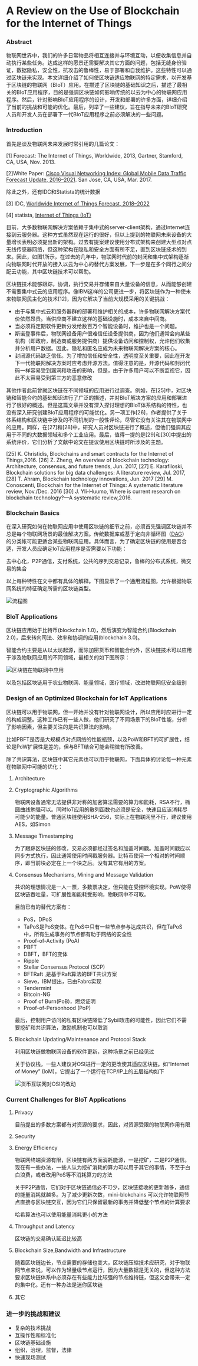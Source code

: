 # A Review on the Use of Blockchain for the Internet of Things


### Abstract

物联网世界中，我们的许多日常物品将相互连接并与环境互动，以便收集信息并自动执行某些任务。达成这样的愿景还需要解决其它方面的问题，包括无缝身份验证，数据隐私，安全性，抗攻击的鲁棒性，易于部署和自我维护。这些特性可以通过区块链来实现。本文详细介绍了如何使区块链适应物联网的特定需求，以开发基于区块链的物联网（BIoT）应用。在描述了区块链的基础知识之后，描述了最相关的BIoT应用程序，目的是强调区块链如何影响传统的以云为中心的物联网应用程序。然后，针对影响BIoT应用程序的设计，开发和部署的许多方面，详细介绍了当前的挑战和可能的优化。最后，列举了一些建议，旨在指导未来的BIoT研究人员和开发人员在部署下一代BIoT应用程序之前必须解决的一些问题。

<!--more-->

### Introduction

首先是谈及物联网未来发展时常引用的几篇论文：

[1] Forecast: The Internet of Things, Worldwide, 2013, Gartner, Stamford, CA, USA, Nov. 2013.

[2]White Paper: [Cisco Visual Networking Index: Global Mobile Data Traffic Forecast Update, 2016–2021](https://www.cisco.com/c/en/us/solutions/collateral/service-provider/visual-networking-index-vni/mobile-white-paper-c11-520862.html). San Jose, CA, USA, Mar. 2017.

除此之外，还有IDC和Statista的统计数据

[3] IDC, [Worldwide Internet of Things Forecast, 2018–2022](https://www.idc.com/getdoc.jsp?containerId=US44281718)

[4] statista, [Internet of Things (IoT)](https://www.statista.com/study/27915/internet-of-things-iot-statista-dossier/)

目前，大多数物联网解决方案依赖于集中式的server-client架构，通过Internet连接到云服务器。这种方式虽然现在运行的很好，但以上提到的物联网未来设备的大量增长表明必须提出新的架构。过去有提案建议使用分布式架构来创建大型点对点无线传感器网络，但这种架构在隐私和安全方面有所不足，直到区块链技术的到来。因此，如图1所示，在过去的几年中，物联网时代前的封闭和集中式架构逐渐向物联网时代开放的接入以云为中心的替代方案发展，下一步是在多个同行之间分配云功能，其中区块链技术可以帮助。

区块链技术能够跟踪，协调，执行交易并存储来自大量设备的信息，从而能够创建不需要集中式云的应用程序。像IBM这样的公司更进一步，将区块链作为一种使未来物联网民主化的技术[12]，因为它解决了当前大规模采用的关键挑战：

- 由于与集中式云和服务器群的部署和维护相关的成本，许多物联网解决方案代价依然昂贵。当供应商不建立这样的基础设施时，成本来自中间商。
- 当必须将定期软件更新分发给数百万个智能设备时，维护也是一个问题。
- 斯诺登事件后，物联网设备用户很难信任设备提供商，因为他们通常会向某些机构（即政府，制造商或服务提供商）提供设备访问和控制权，允许他们收集并分析用户数据。因此，隐私和匿名应成为未来物联网解决方案的核心。
- 封闭源代码缺乏信任。为了增加信任和安全性，透明度至关重要，因此在开发下一代物联网解决方案时应考虑开源方法。值得注意的是，开源代码和封闭代码一样容易受到漏洞和攻击的影响，但是，由于许多用户可以不断监视它，因此不太容易受到第三方的恶意修改

其他作者此前曾就区块链在不同领域的应用进行过调查。例如，在[25]中，对区块链和智能合约的基础知识进行了广泛的描述，并对BIoT解决方案的应用和部署进行了很好的概述。但是这篇文章并没有深入探讨理想的BIoT体系结构的特性，也没有深入研究创建BIoT应用程序的可能优化。另一项工作[26]，作者提供了关于体系结构和区块链中涉及的不同机制的一般性评论，尽管它没有关注其在物联网中的应用。同样，在[27]和[28]中，研究人员对区块链进行了概述，但他们强调其应用于不同的大数据领域和多个工业应用。最后，值得一提的是[29]和[30]中提出的系统评价，它们分析了文献中论文在提议使用区块链时所涉及的主题。

[25] K. Christidis,  Blockchains and smart contracts for the Internet of Things,2016.
[26] Z. Zheng, An overview of blockchain technology: Architecture, consensus, and future trends, Jun. 2017,
[27] E. Karafiloski, Blockchain solutions for big data challenges: A literature review, Jul. 2017, 
[28] T. Ahram,  Blockchain technology innovations, Jun. 2017
[29] M. Conoscenti, Blockchain for the Internet of Things: A systematic literature review, Nov./Dec. 2016
[30] J. Yli-Huumo,  Where is current research on blockchain technology?—A systematic review,2016.

### Blockchain Basics

在深入研究如何在物联网应用中使用区块链的细节之前，必须首先强调区块链并不总是每个物联网场景的最佳解决方案。传统数据库或基于定向非循环图（[DAG](https://www.iota.org/)）的分类帐可能更适合某些物联网应用。具体而言，为了确定区块链的使用是否合适，开发人员应确定IoT应用程序是否需要以下功能：

去中心化，P2P通信，支付系统，公共的序列交易记录，鲁棒的分布式系统，微交易的集合

以上每种特性在文中都有具体的解释。下图显示了一个通用流程图，允许根据物联网系统的特征确定所需的区块链类型。

![流程图](https://user-images.githubusercontent.com/26682846/54514418-0edf9800-4995-11e9-9fa6-7a55e2803da3.png)

### BIoT Applications

区块链应用始于比特币(blockchain 1.0)，然后演变为智能合约(Blockchain 2.0)，后来转向司法、效率和协调的应用(blockchain 3.0)。

智能合约主要是从以太坊起源，而除加密货币和智能合约外，区块链技术可以应用于涉及物联网应用的不同领域，最相关的如下图所示：

![区块链在物联网中应用](https://user-images.githubusercontent.com/26682846/54514436-1c951d80-4995-11e9-967c-1ca6c8c49024.png)

以及包括区块链用于农业物联网、能量领域，医疗领域，改进物联网低安全级别

### Design of an Optimized Blockchain for IoT Applications

区块链可以用于物联网，但一开始并没有针对物联网设计，所以应用时应进行一定的构成调整。这种工作已有一些人做，他们研究了不同场景下的BIoT性能，分析了影响因素，但主要关注的是共识算法的影响。

比如PBFT是否是大规模点对点网络的性能瓶颈，以及PoW和BFT的可扩展性，结论是PoW扩展性是差的，但与BFT结合可能会稍微有所改善。

除了共识算法，区块链中其它元素也可以用于物联网，下面具体的讨论每一种元素在物联网中可能的优化：

1. Architecture

2. Cryptographic Algorithms

   物联网设备通常无法提供非对称的加密算法需要的算力和能耗，RSA不行，椭圆曲线勉强可以。同时IoT应用的散列函数也必须是安全，快速且应该消耗尽可能少的能量。普通区块链使用SHA-256，实际上在物联网里不行，建议使用AES，如Simon

3. Message Timestamping

   为了跟踪区块链的修改，交易必须都经过签名和加盖时间戳。加盖时间戳应以同步方式执行，因此通常使用时间戳服务器。比特币使用一个相对的时间顺序，即当前块必定在上一个块之后。没有其它有用的方案。

4. Consensus Mechanisms, Mining and Message Validation

   共识的理想情况是一人一票，多数票决定，但只能在受控环境实现。PoW使得区块链吞吐量，可扩展性和能耗受影响，物联网中不可取。

   目前已有的替代方案有：

   - PoS，DPoS
   - TaPoS是PoS变体。在PoS中只有一些节点参与达成共识，但在TaPoS中，所有生成事务的节点都有助于网络的安全性
   - Proof-of-Activity (PoA)
   - PBFT
   - DBFT，BFT的变体
   - Ripple
   - Stellar Consensus Protocol (SCP)
   - BFTRaft ,是基于Raft算法的BFT共识方案
   - Sieve，IBM提出，已由Fabrc实现
   - Tendermint
   - Bitcoin-NG
   - Proof of Burn(PoB)，燃烧证明
   - Proof-of-Personhood (PoP) 

   最后，控制用户访问的私有区块链降低了Sybil攻击的可能性，因此它们不需要挖矿和共识算法，激励机制也可以取消

5. Blockchain Updating/Maintenance and Protocol Stack

   利用区块链做物联网设备的软件更新，这种场景之前已经见过

   关于协议栈，一些人建议对OSI进行一定的更改使其适应区块链。如“Internet of Money” (IoM)，它提出了一个运行在TCP/IP上的五层结构如下

   ![货币互联网对OSI的改动](https://user-images.githubusercontent.com/26682846/54514461-2e76c080-4995-11e9-995a-026d3a0420a9.png)

### Current Challenges for BIoT Applications

1. Privacy

   目前提出的多数方案都有对资源的要求，因此，对资源受限的物联网作用有限

2. Security

3. Energy Efficiency

   物联网终端资源有限，区块链有两方面消耗能源，一是挖矿，二是P2P通信。现在有一些办法，一些人认为挖矿消耗的算力可以用于其它的事情，不至于白白浪费，或者改用PoS等不消耗算力的方法

   关于P2P通信，它们对于区块链通信必不可少，区块链接收的更新越多，通信的能量消耗就越多。为了减少更新次数，mini-blokchains 可以允许物联网节点直接与区块链交互，因为它们只保留最新的事务并降低整个节点的计算要求

   哈希算法也可以使用能量消耗更小的方法

4. Throughput and Latency

   区块链的交易确认延迟比较高

5. Blockchain Size,Bandwidth and Infrastructure

   随着区块链边长，节点需要的存储也变大，区块链压缩技术应研究，对于物联网节点来说，可以作为轻量级节点运行，因为大量数据是无关的，但这种方法要求区块链体系中必须存在有些能力比较强的节点维持链，但这又会带来一定的集中化。还有一种办法是迷你区块链

6. 其它

### 进一步的挑战和建议

- 复杂的技术挑战
- 互操作性和标准化
- 区块链基础设施
- 组织，治理，监督，法律
- 快速现场测试




